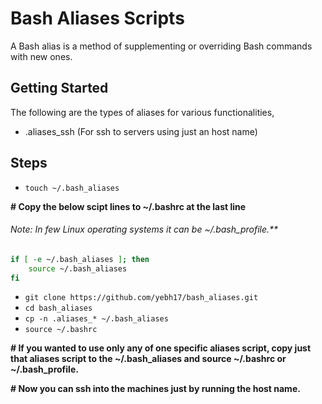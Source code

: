 # Bash Aliases Scripts

A Bash alias is a method of supplementing or overriding Bash commands with new ones.

## Getting Started

The following are the types of aliases for various functionalities,

-	.aliases_ssh (For ssh to servers using just an host name)

## Steps

-   `touch ~/.bash_aliases`

**# Copy the below scipt lines to ~/.bashrc at the last line**

###### Note: In few Linux operating systems it can be ~/.bash_profile.**

```bash
if [ -e ~/.bash_aliases ]; then
    source ~/.bash_aliases
fi
```

-	`git clone https://github.com/yebh17/bash_aliases.git`
-   `cd bash_aliases`
-	`cp -n .aliases_* ~/.bash_aliases`
-	`source ~/.bashrc`

**# If you wanted to use only any of one specific aliases script, copy just that aliases script to the ~/.bash_aliases and source ~/.bashrc or ~/.bash_profile.**

**# Now you can ssh into the machines just by running the host name.**